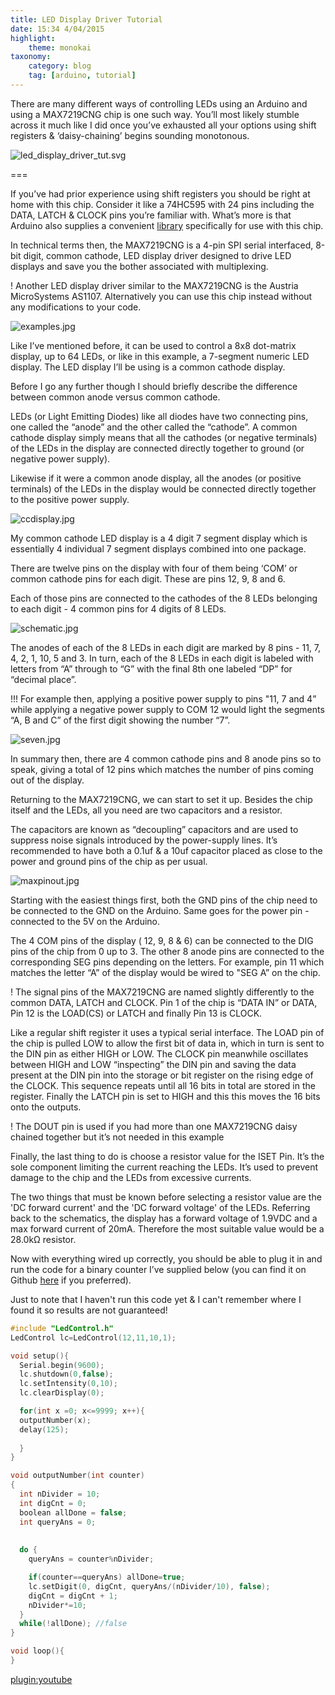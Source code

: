 ```yaml
---
title: LED Display Driver Tutorial
date: 15:34 4/04/2015
highlight:
    theme: monokai
taxonomy:
    category: blog
    tag: [arduino, tutorial]
---
```


There are many different ways of controlling LEDs using an Arduino and using a MAX7219CNG chip is one such way. You’ll most likely stumble across it much like I did once you’ve exhausted all your options using shift registers & ‘daisy-chaining’ begins sounding monotonous. 

![led_display_driver_tut.svg](led_display_driver_tut.svg)

===

If you’ve had prior experience using shift registers you should be right at home with this chip. Consider it like a 74HC595 with 24 pins including the DATA, LATCH & CLOCK pins you’re familiar with. 
What’s more is that Arduino also supplies a convenient [library](http://playground.arduino.cc/Main/LedControl) specifically for use with this chip. 

In technical terms then, the MAX7219CNG is a 4-pin SPI serial interfaced, 8-bit digit, common cathode, LED display driver designed to drive LED displays and save you the bother associated with multiplexing. 

! Another LED display driver similar to the MAX7219CNG is the Austria MicroSystems AS1107. Alternatively you can use this chip instead without any modifications to your code. 

![examples.jpg](examples.jpg)

Like I’ve mentioned before, it can be used to control a 8x8 dot-matrix display, up to 64 LEDs, or like in this example, a 7-segment numeric LED display. The LED display I’ll be using is a common cathode display. 

Before I go any further though I should briefly describe the difference between common anode versus common cathode. 

LEDs (or Light Emitting Diodes) like all diodes have two connecting pins, one called the “anode” and the other called the “cathode”. 
A common cathode display simply means that all the cathodes (or negative terminals) of the LEDs in the display are connected directly together to ground (or negative power supply).

Likewise if it were a common anode display, all the anodes (or positive terminals) of the LEDs in the display would be connected directly together to the positive power supply.

![ccdisplay.jpg](ccdisplay.jpg)

My common cathode LED display is a 4 digit 7 segment display which is essentially 4 individual 7 segment displays combined into one package. 

There are twelve pins on the display with four of them being ‘COM’ or common cathode pins for each digit. These are pins 12, 9, 8 and 6. 

Each of those pins are connected to the cathodes of the 8 LEDs belonging to each digit - 4 common pins for 4 digits of 8 LEDs.

![schematic.jpg](schematic.jpg)

The anodes of each of the 8 LEDs in each digit are marked by 8 pins - 11, 7, 4, 2, 1, 10, 5 and 3.
In turn, each of the 8 LEDs in each digit is labeled with letters from “A” through to “G” with the final 8th one labeled “DP” for “decimal place”.

!!! For example then, applying a positive power supply to pins "11, 7 and 4” while applying a negative power supply to COM 12 would light the segments “A, B and C” of the first digit showing the number “7”.

![seven.jpg](seven.jpg)

In summary then, there are 4 common cathode pins and 8 anode pins so to speak, giving a total of 12 pins which matches the number of pins coming out of the display.

Returning to the MAX7219CNG, we can start to set it up. Besides the chip itself and the LEDs, all you need are two capacitors and a resistor.

The capacitors are known as “decoupling” capacitors and are used to suppress noise signals introduced by the power-supply lines. It’s recommended to have both a 0.1uf & a 10uf capacitor placed as close to the power and ground pins of the chip as per usual. 

![maxpinout.jpg](maxpinout.jpg)

Starting with the easiest things first, both the GND pins of the chip need to be connected to the GND on the Arduino. Same goes for the power pin - connected to the 5V on the Arduino.

The 4 COM pins of the display ( 12, 9, 8 & 6) can be connected to the DIG pins of the chip from 0 up to 3.
The other 8 anode pins are connected to the corresponding SEG pins depending on the letters. For example, pin 11 which matches the letter “A” of the display would be wired to "SEG A” on the chip. 

! The signal pins of the MAX7219CNG are named slightly differently to the common DATA, LATCH and CLOCK. Pin 1 of the chip is “DATA IN” or DATA, Pin 12 is the LOAD(CS) or LATCH and finally Pin 13 is CLOCK.

Like a regular shift register it uses a typical serial interface. The LOAD pin of the chip is pulled LOW to allow the first bit of data in, which in turn is sent to the DIN pin as either HIGH or LOW. The CLOCK pin meanwhile oscillates between HIGH and LOW “inspecting” the DIN pin and saving the data present at the DIN pin into the storage or bit register on the rising edge of the CLOCK.
This sequence repeats until all 16 bits in total are stored in the register. Finally the LATCH pin is set to HIGH and this this moves the 16 bits onto the outputs.

! The DOUT pin is used if you had more than one MAX7219CNG daisy chained together but it’s not needed in this example 

Finally, the last thing to do is choose a resistor value for the ISET Pin. It’s the sole component limiting the current reaching the LEDs. It’s used to prevent damage to the chip and the LEDs from excessive currents.

The two things that must be known before selecting a resistor value are the 'DC forward current' and the 'DC forward voltage' of the LEDs. 
Referring back to the schematics, the display has a forward voltage of 1.9VDC and a max forward current of 20mA.
Therefore the most suitable value would be a 28.0kΩ resistor. 

Now with everything wired up correctly, you should be able to plug it in and run the code for a binary counter I’ve supplied below (you can find it on Github [here](https://gist.github.com/Spokkam/e976aef02883b979208a) if you preferred). 

Just to note that I haven't run this code yet & I can't remember where I found it so results are not guaranteed!


```c
#include "LedControl.h"
LedControl lc=LedControl(12,11,10,1);

void setup(){
  Serial.begin(9600);
  lc.shutdown(0,false);
  lc.setIntensity(0,10);  
  lc.clearDisplay(0);

  for(int x =0; x<=9999; x++){
  outputNumber(x);
  delay(125);
  
  }
}

void outputNumber(int counter)
{
  int nDivider = 10;
  int digCnt = 0;
  boolean allDone = false;
  int queryAns = 0;
  
  
  do {
    queryAns = counter%nDivider; 

    if(counter==queryAns) allDone=true; 
    lc.setDigit(0, digCnt, queryAns/(nDivider/10), false); 
    digCnt = digCnt + 1;
    nDivider*=10;    
  }
  while(!allDone); //false
}

void loop(){
}
```

[plugin:youtube](https://www.youtube.com/watch?v=92z0zRXyw9A) 
